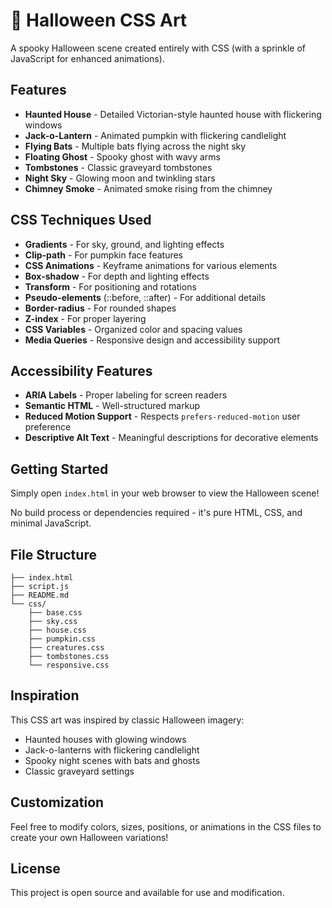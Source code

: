 # 🎃 Halloween CSS Art

A spooky Halloween scene created entirely with CSS (with a sprinkle of JavaScript for enhanced animations).

## Features

- **Haunted House** - Detailed Victorian-style haunted house with flickering windows
- **Jack-o-Lantern** - Animated pumpkin with flickering candlelight
- **Flying Bats** - Multiple bats flying across the night sky
- **Floating Ghost** - Spooky ghost with wavy arms
- **Tombstones** - Classic graveyard tombstones
- **Night Sky** - Glowing moon and twinkling stars
- **Chimney Smoke** - Animated smoke rising from the chimney

## CSS Techniques Used

- **Gradients** - For sky, ground, and lighting effects
- **Clip-path** - For pumpkin face features
- **CSS Animations** - Keyframe animations for various elements
- **Box-shadow** - For depth and lighting effects
- **Transform** - For positioning and rotations
- **Pseudo-elements** (::before, ::after) - For additional details
- **Border-radius** - For rounded shapes
- **Z-index** - For proper layering
- **CSS Variables** - Organized color and spacing values
- **Media Queries** - Responsive design and accessibility support

## Accessibility Features

- **ARIA Labels** - Proper labeling for screen readers
- **Semantic HTML** - Well-structured markup
- **Reduced Motion Support** - Respects `prefers-reduced-motion` user preference
- **Descriptive Alt Text** - Meaningful descriptions for decorative elements

## Getting Started

Simply open `index.html` in your web browser to view the Halloween scene!

No build process or dependencies required - it's pure HTML, CSS, and minimal JavaScript.

##  File Structure

```
├── index.html         
├── script.js           
├── README.md         
└── css/
    ├── base.css      
    ├── sky.css        
    ├── house.css     
    ├── pumpkin.css   
    ├── creatures.css  
    ├── tombstones.css 
    └── responsive.css 

```

## Inspiration

This CSS art was inspired by classic Halloween imagery:
- Haunted houses with glowing windows
- Jack-o-lanterns with flickering candlelight
- Spooky night scenes with bats and ghosts
- Classic graveyard settings

##  Customization

Feel free to modify colors, sizes, positions, or animations in the CSS files to create your own Halloween variations!

## License

This project is open source and available for use and modification.